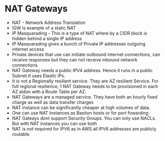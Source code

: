 # NAT Gateways

* NAT - Network Address Translation
* IGW is example of a static NAT
* IP Masquarading - This is a type of NAT where by a CIDR block is hidden behind a single IP address
* IP Masquarading gives a bunch of Private IP addresses outgoing internet access
* Private devices that use can initiate outbound internet connections, can receive responses but they can not receive inbound network connections
* NAT Gateway needs a public IPV4 address. Hence it runs in a public Subnet.It uses Elastic IPs.
* It is not a Regionally resilient service. They are AZ resilient Service. For full regional resilience, 1 NAT Gateway needs to be provisioned in each AZ aldon with a Route Table per AZ.
* NAT Gateways are a managed service. They have both an hourly fixed charge as well as data transfer charges
* NAT instance can be significantly cheaper at high volumes of data.
* One can use NAT Instances as Bastion hosts or for port fowarding
* NAT Gateays dont support Security Groups. You can only use NACLs. But with NAT instances you can use both
* NAT is not required for IPV6 as in AWS all IPV6 addresses are publicly routable.